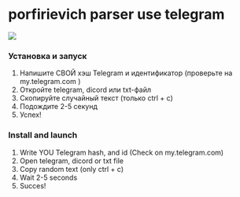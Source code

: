 # porfirievich parser use telegram

<img src="https://img.shields.io/github/last-commit/ftdt800/MonopolyOneBot?style=for-the-badge">

### Установка и запуск
1. Напишите СВОЙ хэш Telegram и идентификатор (проверьте на my.telegram.com )
2. Откройте telegram, dicord или txt-файл
3. Скопируйте случайный текст (только ctrl + c)
4. Подождите 2-5 секунд
5. Успех!

### Install and launch
1. Write YOU Telegram hash, and id (Check on my.telegram.com)
2. Open telegram, dicord or txt file
3. Copy random text (only ctrl + c)
4. Wait 2-5 seconds
5. Succes!
